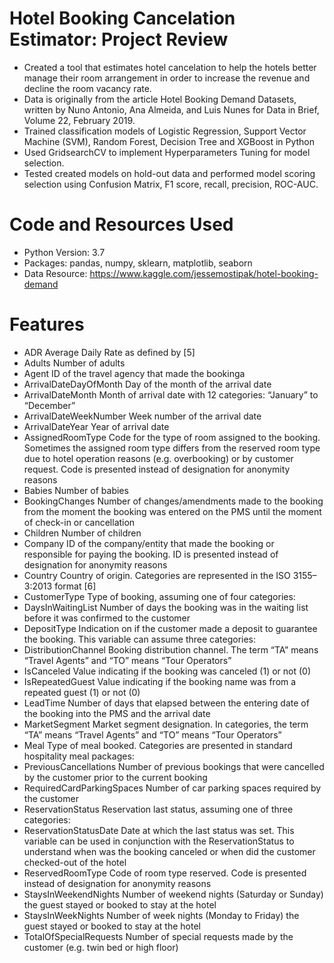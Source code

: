 # Hotel Booking Cancelation Estimator: Project Review

* Created a tool that estimates hotel cancelation to help the hotels better manage their room arrangement in order to increase the revenue and decline the room vacancy rate.
* Data is originally from the article Hotel Booking Demand Datasets, written by Nuno Antonio, Ana Almeida, and Luis Nunes for Data in Brief, Volume 22, February 2019.
* Trained classification models of Logistic Regression, Support Vector Machine (SVM), Random Forest, Decision Tree and XGBoost in Python
* Used GridsearchCV to implement Hyperparameters Tuning for model selection.
* Tested created models on hold-out data and performed model scoring selection using Confusion Matrix, F1 score, recall, precision, ROC-AUC.

# Code and Resources Used
* Python Version: 3.7
* Packages: pandas, numpy, sklearn, matplotlib, seaborn
* Data Resource: https://www.kaggle.com/jessemostipak/hotel-booking-demand

# Features 
* ADR	       Average Daily Rate as defined by [5]
* Adults	       Number of adults
* Agent	       ID of the travel agency that made the bookinga
* ArrivalDateDayOfMonth	       Day of the month of the arrival date
* ArrivalDateMonth	       Month of arrival date with 12 categories: “January” to “December”
* ArrivalDateWeekNumber	       Week number of the arrival date
* ArrivalDateYear	       Year of arrival date
* AssignedRoomType	       Code for the type of room assigned to the booking. Sometimes the assigned room type differs from the reserved room type due to hotel operation reasons (e.g. overbooking) or by customer request. Code is presented instead of designation for anonymity reasons
* Babies	       Number of babies
* BookingChanges	       Number of changes/amendments made to the booking from the moment the booking was entered on the PMS until the moment of check-in or cancellation
* Children	       Number of children
* Company	       ID of the company/entity that made the booking or responsible for paying the booking. ID is presented instead of designation for anonymity reasons
* Country	       Country of origin. Categories are represented in the ISO 3155–3:2013 format [6]
* CustomerType	       Type of booking, assuming one of four categories:
* DaysInWaitingList	       Number of days the booking was in the waiting list before it was confirmed to the customer
* DepositType	       Indication on if the customer made a deposit to guarantee the booking. This variable can assume three categories:
* DistributionChannel	       Booking distribution channel. The term “TA” means “Travel Agents” and “TO” means “Tour Operators”
* IsCanceled	       Value indicating if the booking was canceled (1) or not (0)
* IsRepeatedGuest	       Value indicating if the booking name was from a repeated guest (1) or not (0)
* LeadTime	       Number of days that elapsed between the entering date of the booking into the PMS and the arrival date
* MarketSegment	       Market segment designation. In categories, the term “TA” means “Travel Agents” and “TO” means “Tour Operators”
* Meal	       Type of meal booked. Categories are presented in standard hospitality meal packages:
* PreviousCancellations	       Number of previous bookings that were cancelled by the customer prior to the current booking
* RequiredCardParkingSpaces	       Number of car parking spaces required by the customer
* ReservationStatus	       Reservation last status, assuming one of three categories:
* ReservationStatusDate	       Date at which the last status was set. This variable can be used in conjunction with the ReservationStatus to understand when was the booking canceled or when did the customer checked-out of the hotel
* ReservedRoomType	       Code of room type reserved. Code is presented instead of designation for anonymity reasons
* StaysInWeekendNights	       Number of weekend nights (Saturday or Sunday) the guest stayed or booked to stay at the hotel
* StaysInWeekNights	       Number of week nights (Monday to Friday) the guest stayed or booked to stay at the hotel
* TotalOfSpecialRequests	       Number of special requests made by the customer (e.g. twin bed or high floor)
